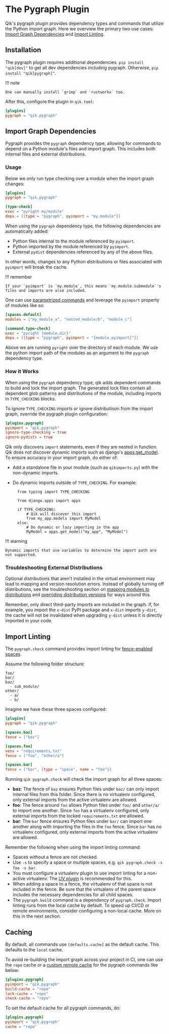 # The Pygraph Plugin

Qik's pygraph plugin provides dependency types and commands that utilize the Python import graph. Here we overview the primary two use cases: [Import Graph Dependencies](#import-graph-dependencies) and [Import Linting](#import-linting).

## Installation

The pygraph plugin requires additional dependencies. `pip install "qik[dev]"` to get all dev dependencies including pygraph. Otherwise, `pip install "qik[pygraph]"`.

!!! note

    One can manually install `grimp` and `rustworkx` too.

After this, configure the plugin in `qik.toml`:

```toml
[plugins]
pygraph = "qik.pygraph"
```

<a id="import-graph-dependencies"></a>

## Import Graph Dependencies

Pygraph provides the `pygraph` dependency type, allowing for commands to depend on a Python module's files and import graph. This includes both internal files and external distributions.

### Usage

Below we only run type checking over a module when the import graph changes:

```toml
[plugins]
pygraph = "qik.pygraph"

[type-check]
exec = "pyright my/module"
deps = [{type = "pygraph", pyimport = "my.module"}]
```

When using the `pygraph` dependency type, the following dependencies are automatically added:

- Python files internal to the module referenced by `pyimport`.
- Python imported by the module referenced by `pyimport`.
- External `pydist` dependencies referenced by any of the above files.

In other words, changes to any Python distributions or files associated with `pyimport` will break the cache.

!!! remember

    If your `pyimport` is `my.module`, this means `my.module.submodule`'s files and imports are also included.

One can use [parametrized commands](commands.md#parametrized-commands) and leverage the `pyimport` property of modules like so:

```toml
[spaces.default]
modules = ["my_module_a", "nested_module/b", "module_c"]

[command.type-check]
exec = "pyright {module.dir}"
deps = [{type = "pygraph", pyimport = "{module.pyimport}"}]
```

Above we are running `pyright` over the directory of each module. We use the python import path of the modules as an argument to the `pygraph` dependency type.

<a id="how-it-works"></a>
### How it Works

When using the `pygraph` dependency type, qik adds dependent commands to build and lock the import graph. The generated lock files contain all dependent glob patterns and distributions of the module, including imports in `TYPE_CHECKING` blocks.

To ignore `TYPE_CHECKING` imports or ignore distributison from the import graph, override the pygraph plugin configuration:

```toml
[plugins.pygraph]
pyimport = "qik.pygraph"
ignore-type-checking = true
ignore-pydists = true
```

Qik only discovers `import` statements, even if they are nested in function. Qik does not discover dynamic imports such as django's [apps.get_model](https://docs.djangoproject.com/en/5.0/ref/applications/#django.apps.AppConfig.get_models). To ensure accuracy in your import graph, do either of:

- Add a standalone file in your module (such as `qikimports.py`) with the non-dynamic imports.
- Do dynamic imports outside of `TYPE_CHECKING`. For example:

        from typing import TYPE_CHECKING

        from django.apps import apps

        if TYPE_CHECKING:
            # Qik will discover this import
            from my_app.models import MyModel
        else:
            # Do dynamic or lazy importing in the app
            MyModel = apps.get_model("my_app", "MyModel")

!!! warning

    Dynamic imports that use variables to determine the import path are not supported.

### Troubleshooting External Distributions

Optional distributions that aren't installed in the virtual environment may lead to mapping and version resolution errors. Instead of globally turning off distributions, see the troubleshooting section on [mapping modules to distributions](errors.md#graph0) and [overriding distribution versions](errors.md#dep0) for ways around this.

Remember, only direct third-party imports are included in the graph. If, for example, you import the `x-dist` PyPI package and `x-dist` imports `y-dist`, the cache will not be invalidated when upgrading `y-dist` unless it is directly imported in your code.

<a id="import-linting"></a>

## Import Linting

The `pygraph.check` command provides import linting for [fence-enabled spaces](spaces.md#fences).

Assume the following folder structure:

```
foo/
bar/
baz/
  - sub_module/
other/
  - a/
  - b/
```

Imagine we have these three spaces configured:

```toml
[plugins]
pygraph = "qik.pygraph"

[spaces.baz]
fence = ["baz"]

[spaces.foo]
venv = "requirements.txt"
fence = ["foo", "other/a"]

[spaces.bar]
fence = ["bar", {type = "space", name = "foo"}]
```

Running `qik pygraph.check` will check the import graph for all three spaces:

- **baz**: The fence of `baz` ensures Python files under `baz/` can only import internal files from this folder. Since there is no virtualenv configured, only external imports from the active virtualenv are allowed.
- **foo**: The fence around `foo` allows Python files under `foo/` and `other/a/` to import one another. Since `foo` has a virtualenv configured, only external imports from the locked `requirements.txt` are allowed.
- **bar**: The `bar` fence ensures Python files under `bar/` can import one another along with importing the files in the `foo` fence. Since `bar` has no virtualenv configured, only external imports from the active virtualenv are allowed.

Remember the following when using the import linting command:

- Spaces without a fence are not checked.
- Use `-s` to specify a space or multiple spaces, e.g. `qik pygraph.check -s foo -s bar`.
- You must configure a virtualenv plugin to use import linting for a non-active virtualenv. The [UV plugin](plugin_uv.md) is recommended for this.
- When adding a space to a fence, the virtualenv of that space is not included in the fence. Be sure that the virtualenv of the parent space includes the necessary dependencies for all child spaces.
- The `pygraph.build` command is a dependency of `pygraph.check`. Import linting runs from the local cache by default. To speed up CI/CD or remote environments, consider configuring a non-local cache. More on this in the next section.

## Caching

By default, all commands use `[defaults.cache]` as the default cache. This defaults to the `local` cache.

To avoid re-building the import graph across your project in CI, one can use the `repo` cache or a [custom remote cache](caching.md#remote) for the pygraph commands like below:

```toml
[plugins.pygraph]
pyimport = "qik.pygraph"
build-cache = "repo"
lock-cache = "repo"
check-cache = "repo"
```

To set the default cache for all pygraph commands, do:

```toml
[plugins.pygraph]
pyimport = "qik.pygraph"
cache = "repo"
```
